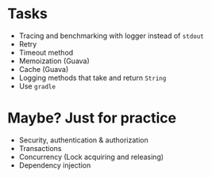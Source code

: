 # Tasks
* Tracing and benchmarking with logger instead of `stdout`
* Retry
* Timeout method
* Memoization (Guava)
* Cache (Guava)
* Logging methods that take and return `String`
* Use `gradle`

# Maybe? Just for practice
* Security, authentication & authorization
* Transactions
* Concurrency (Lock acquiring and releasing)
* Dependency injection
